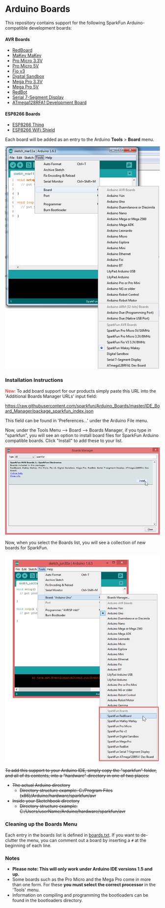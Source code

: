 # Arduino Boards

This repository contains support for the following SparkFun Arduino-compatible development boards:

#### AVR Boards

* [RedBoard](https://www.sparkfun.com/products/12757)
* [MaKey MaKey](https://www.sparkfun.com/products/11511)
* [Pro Micro 3.3V](https://www.sparkfun.com/products/10999)
* [Pro Micro 5V](https://www.sparkfun.com/products/11098)
* [Fio v3](https://www.sparkfun.com/products/11520)
* [Digital Sandbox](https://www.sparkfun.com/products/12651)
* [Mega Pro 3.3V](https://www.sparkfun.com/products/10744)
* [Mega Pro 5V](https://www.sparkfun.com/products/11007)
* [RedBot](https://www.sparkfun.com/products/12097)
* [Serial 7-Segment Display](https://www.sparkfun.com/products/11441)
* [ATmega128RFA1 Development Board](https://www.sparkfun.com/products/11197)

#### ESP8266 Boards

* [ESP8266 Thing](https://www.sparkfun.com/products/13231)
* [ESP8266 WiFi Shield](https://www.sparkfun.com/products/13287)

Each board will be added as an entry to the Arduino **Tools** > **Board** menu.

![Example image](example.png)

### Installation Instructions

<span style="color:red">New:</span> To add board support for our products simply paste this URL into the 'Additional Boards Manager URLs' input field:

https://raw.githubusercontent.com/sparkfun/Arduino_Boards/master/IDE_Board_Manager/package_sparkfun_index.json

This field can be found in 'Preferences...' under the Arduino File menu.

Now, under the Tools Menu --> Board --> Boards Manager, if you type in "sparkfun", you will see an option to install board files for SparkFun Arduino compatible boards. Click "Install" to add these to your list.

![SparkFun Boards image](SparkFunBoards.png)

Now, when you select the Boards list, you will see a collection of new boards for SparkFun.

![SparkFun Boards List](boards_list.png)

~~To add this support to your Arduino IDE, simply copy the "sparkfun" folder, and all of its contents, into a "hardware" directory in one of two
places:~~
* ~~The actual Arduino directory~~
	* ~~Directory structure example: C:/Program Files (x86)/Arduino/hardware/sparkfun/avr~~
* ~~Inside your Sketchbook directory~~
	* ~~Directory structure example:~~ ~~C:/Users/userName/Arduino/hardware/sparkfun/avr~~

### Cleaning up the Boards Menu

Each entry in the boards list is defined in [boards.txt](https://github.com/sparkfun/Arduino_Boards/blob/master/sparkfun/avr/boards.txt). If you want to de-clutter the menu, you can comment out a board by inserting a `#` at the beginning of each line.

### Notes

* **Please note: This will only work under Arduino IDE versions 1.5 and up.**
* Some boards such as the Pro Micro and the Mega Pro come in more than one form.  For these **you must select the correct processor** in the 'Tools' menu.
* Information on compiling and programming the bootloaders can be found in the bootloaders directory.
